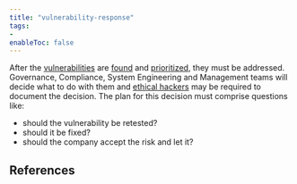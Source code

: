 ```yaml
---
title: "vulnerability-response"
tags:
- 
enableToc: false
---
```


After the [vulnerabilities](notes/vulnerability.md) are [found](notes/vulnerability-scan.md) and [prioritized](notes/vulnerability-prioritization.md), they must be addressed. Governance, Compliance, System Engineering and Management teams will decide what to do with them and [ethical hackers](notes/ethical-hacking.md) may be required to document the decision. The plan for this decision must comprise questions like:
* should the vulnerability be retested?
* should it be fixed?
* should the company accept the risk and let it?

## References
